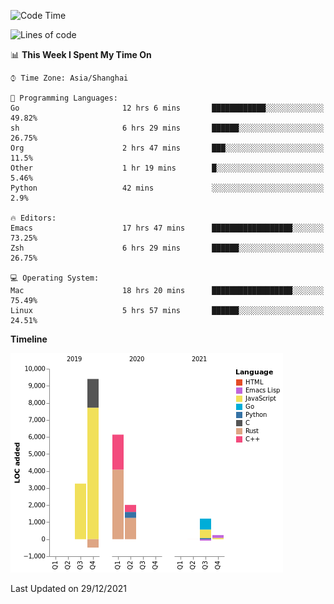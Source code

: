 <!--START_SECTION:waka-->
![Code Time](http://img.shields.io/badge/Code%20Time-533%20hrs%2026%20mins-blue)

![Lines of code](https://img.shields.io/badge/From%20Hello%20World%20I%27ve%20Written-22%20Thousand%20lines%20of%20code-blue)

📊 **This Week I Spent My Time On** 

```text
⌚︎ Time Zone: Asia/Shanghai

💬 Programming Languages: 
Go                       12 hrs 6 mins       ████████████░░░░░░░░░░░░░   49.82% 
sh                       6 hrs 29 mins       ██████░░░░░░░░░░░░░░░░░░░   26.75% 
Org                      2 hrs 47 mins       ███░░░░░░░░░░░░░░░░░░░░░░   11.5% 
Other                    1 hr 19 mins        █░░░░░░░░░░░░░░░░░░░░░░░░   5.46% 
Python                   42 mins             ░░░░░░░░░░░░░░░░░░░░░░░░░   2.9%

🔥 Editors: 
Emacs                    17 hrs 47 mins      ██████████████████░░░░░░░   73.25% 
Zsh                      6 hrs 29 mins       ██████░░░░░░░░░░░░░░░░░░░   26.75%

💻 Operating System: 
Mac                      18 hrs 20 mins      ██████████████████░░░░░░░   75.49% 
Linux                    5 hrs 57 mins       ██████░░░░░░░░░░░░░░░░░░░   24.51%

```

**Timeline**

![Chart not found](https://raw.githubusercontent.com/nasen23/nasen23/master/charts/bar_graph.png) 


 Last Updated on 29/12/2021
<!--END_SECTION:waka-->
